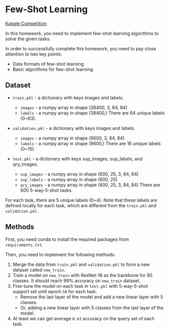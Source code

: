 # Few-Shot Learning

[Kaggle Competition](https://www.kaggle.com/competitions/data-science-2023-hw3-few-shot-learning/data)

In this homework, you need to implement few-shot learning algorithms to solve the given tasks.

In order to successfully complete this homework, you need to pay close attention to two key points:
- Data formats of few-shot learning
- Basic algorithms for few-shot learning

## Dataset

* `train.pkl` - a dictionary with keys images and labels.
    - `images` - a numpy array in shape (38400, 3, 84, 84)
    - `labels` - a numpy array in shape (38400,)
    There are 64 unique labels (0~63).
    
* `validation.pkl` - a dictionary with keys images and labels.
    - `images` - a numpy array in shape (9600, 3, 84, 84)
    - `labels` - a numpy array in shape (9600,)
    There are 16 unique labels (0~15).

* `test.pkl` - a dictionary with keys sup_images, sup_labels, and qry_images.
    - `sup_images` - a numpy array in shape (600, 25, 3, 84, 84)
    - `sup_labels`  - a numpy array in shape (600, 25)
    - `qry_images` - a numpy array in shape (600, 25, 3, 84, 84)
    There are 600 5-way-5-shot tasks.

For each task, there are 5 unique labels (0~4). Note that these labels are defined locally for each task, which are different from the `train.pkl` and `validation.pkl`.

## Methods

First, you need conda to install the required packages from `requirements.txt`.

Then, you need to implement the following methods:

1. Merge the data from `train.pkl` and `validation.pkl` to form a new dataset called `new_train`.
2. Train a model on `new_train` with ResNet-18 as the backbone for 80 classes. It should reach 99% accuracy on `new_train` dataset.
3. Fine-tune the model on each task in `test.pkl` with 5-way-5-shot support set until epoch `50` for each task.
    - Remove the last layer of the model and add a new linear layer with 5 classes.
    - Or, adding a new linear layer with 5 classes from the last layer of the model.
4. At least we can get average `0.63` accuracy on the query set of each task.
